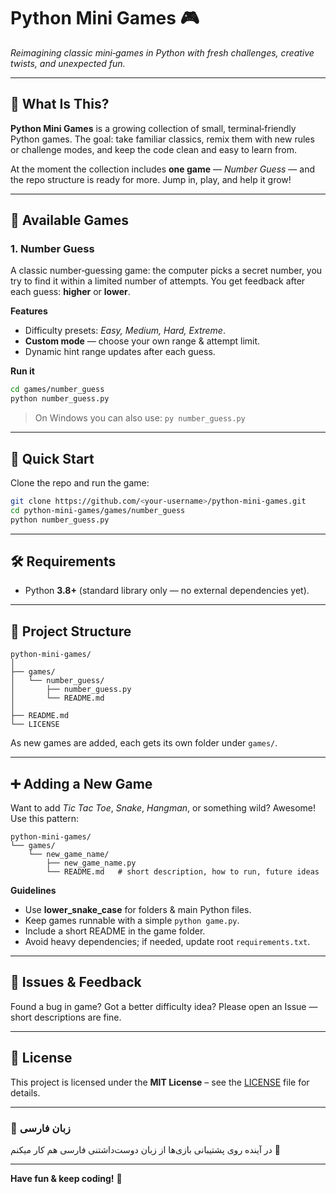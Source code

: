 # Python Mini Games 🎮

*Reimagining classic mini‑games in Python with fresh challenges, creative twists, and unexpected fun.*

---

## 🎯 What Is This?

**Python Mini Games** is a growing collection of small, terminal‑friendly Python games. The goal: take familiar classics, remix them with new rules or challenge modes, and keep the code clean and easy to learn from.

At the moment the collection includes **one game** — *Number Guess* — and the repo structure is ready for more. Jump in, play, and help it grow!

---

## 🎲 Available Games

### 1. Number Guess

A classic number‑guessing game: the computer picks a secret number, you try to find it within a limited number of attempts. You get feedback after each guess: **higher** or **lower**.

**Features**

- Difficulty presets: *Easy, Medium, Hard, Extreme*.
- **Custom mode** — choose your own range & attempt limit.
- Dynamic hint range updates after each guess.

**Run it**

```bash
cd games/number_guess
python number_guess.py
```

> On Windows you can also use: `py number_guess.py`

---

## 🚀 Quick Start

Clone the repo and run the game:

```bash
git clone https://github.com/<your-username>/python-mini-games.git
cd python-mini-games/games/number_guess
python number_guess.py
```

---

## 🛠 Requirements

- Python **3.8+** (standard library only — no external dependencies yet).

---

## 📂 Project Structure

```
python-mini-games/
│
├── games/
│   └── number_guess/
│       ├── number_guess.py
│       └── README.md
│
├── README.md
└── LICENSE
```

As new games are added, each gets its own folder under `games/`.

---

## ➕ Adding a New Game

Want to add *Tic Tac Toe*, *Snake*, *Hangman*, or something wild? Awesome! Use this pattern:

```
python-mini-games/
└── games/
    └── new_game_name/
        ├── new_game_name.py
        └── README.md   # short description, how to run, future ideas
```

**Guidelines**

- Use **lower\_snake\_case** for folders & main Python files.
- Keep games runnable with a simple `python game.py`.
- Include a short README in the game folder.
- Avoid heavy dependencies; if needed, update root `requirements.txt`.

---
<!--
## 🧭 Roadmap

- Have ideas? Open an Issue or start a Discussion.

---

## 🤝 Contributing

Contributions are welcome — from bug fixes to new games!

**Basic flow:**

1. Fork the repo.
2. Create a branch: `git checkout -b feature/tic-tac-toe`.
3. Add your game under `games/<game_name>/`.
4. Commit & push.
5. Open a Pull Request.

If you're new to GitHub, check the *Getting Started* note below (coming soon).

---
 -->


## 🐛 Issues & Feedback

Found a bug in game? Got a better difficulty idea? Please open an Issue — short descriptions are fine.

---

## 📜 License

This project is licensed under the **MIT License** – see the [LICENSE](LICENSE) file for details.

---

### 💬 زبان‌ فارسی
در آینده روی پشتیبانی بازی‌ها از زبان دوست‌داشتنی فارسی هم کار میکنم 🤍

---


**Have fun & keep coding!** 🎉

